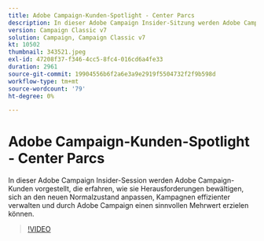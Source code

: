 ```yaml
---
title: Adobe Campaign-Kunden-Spotlight - Center Parcs
description: In dieser Adobe Campaign Insider-Sitzung werden Adobe Campaign-Kunden beleuchtet, die erfahren, wie sie Herausforderungen bewältigen, sich an den neuen Normalzustand anpassen und mehr… (Beschreibungen sollten zwischen 60 und 160 Zeichen lang sein)
version: Campaign Classic v7
solution: Campaign, Campaign Classic v7
kt: 10502
thumbnail: 343521.jpeg
exl-id: 47208f37-f346-4cc5-8fc4-016cd6a4fe33
duration: 2961
source-git-commit: 19904556b6f2a6e3a9e2919f5504732f2f9b598d
workflow-type: tm+mt
source-wordcount: '79'
ht-degree: 0%

---
```


# Adobe Campaign-Kunden-Spotlight - Center Parcs

In dieser Adobe Campaign Insider-Session werden Adobe Campaign-Kunden vorgestellt, die erfahren, wie sie Herausforderungen bewältigen, sich an den neuen Normalzustand anpassen, Kampagnen effizienter verwalten und durch Adobe Campaign einen sinnvollen Mehrwert erzielen können.

>[!VIDEO](https://video.tv.adobe.com/v/343521/?quality=12&learn=on)
